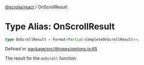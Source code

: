 [@scrolia/react](../README.md) / OnScrollResult

# Type Alias: OnScrollResult

```ts
type OnScrollResult = Format<Partial<CompleteOnScrollResult>>;
```

Defined in: [package/src/@types/options.ts:65](https://github.com/scrolia/react/blob/9c5681043194149a93fdeb05f7ee147606c0baa9/package/src/@types/options.ts#L65)

The result for the `onScroll` function.

